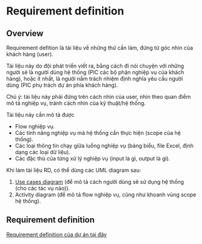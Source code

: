 # Requirement definition

## Overview

Requirement defition là tài liệu về những thứ cần làm, đứng từ góc nhìn của khách hàng (user).

Tài liệu này do đội phát triển viết ra, bằng cách đi nói chuyện với những người sẽ là người dùng hệ thống (PIC các bộ phận nghiệp vụ của khách hàng), hoặc ít nhất, là người nắm trách nhiệm định nghĩa yêu cầu người dùng (PIC phụ trách dự án phía khách hàng).

Chú ý: tài liệu này phải đứng trên cách nhìn của user, nhìn theo quan điểm mô tả nghiệp vụ, tránh cách nhìn của kỹ thuật/hệ thống.

Tài liệu này cần mô tả được
* Flow nghiệp vụ.
* Các tính năng nghiệp vụ mà hệ thống cần thực hiện (scope của hệ thống).
* Các loại thông tin chạy giữa luồng nghiệp vụ (bảng biểu, file Excel, định dạng các loại dữ liệu).
* Các đặc thù của từng xử lý nghiệp vụ (input là gì, output là gì).

Khi làm tài liệu RD, có thể dùng các UML diagram sau:
1. [Use cases diagram](../uml/UseCasesDiagram.md) (để mô tả cách người dùng sẽ sử dụng hệ thống (cho các tác vụ nào)).
2. Activity diagram (để mô tả flow nghiệp vụ, cũng như khoanh vùng scope hệ thống).

## Requirement definition

[Requirement definition của dự án tại đây](RequirementDefinition.pdf)